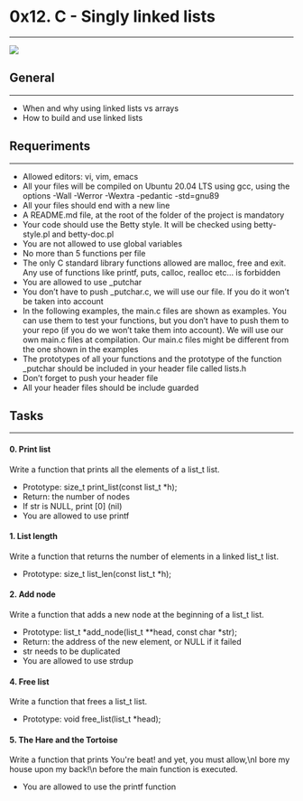 # 0x12. C - Singly linked lists
***

![](https://s3.amazonaws.com/intranet-projects-files/holbertonschool-low_level_programming/229/giphy-3.gif)


## General
***
* When and why using linked lists vs arrays
* How to build and use linked lists

## Requeriments
***
* Allowed editors: vi, vim, emacs
* All your files will be compiled on Ubuntu 20.04 LTS using gcc, using the options -Wall -Werror -Wextra -pedantic -std=gnu89
* All your files should end with a new line
* A README.md file, at the root of the folder of the project is mandatory
* Your code should use the Betty style. It will be checked using betty-style.pl and betty-doc.pl
* You are not allowed to use global variables
* No more than 5 functions per file
* The only C standard library functions allowed are malloc, free and exit. Any use of functions like printf, puts, calloc, realloc etc… is forbidden
* You are allowed to use _putchar
* You don’t have to push _putchar.c, we will use our file. If you do it won’t be taken into account
* In the following examples, the main.c files are shown as examples. You can use them to test your functions, but you don’t have to push them to your repo (if you do we won’t take them into account). We will use our own main.c files at compilation. Our main.c files might be different from the one shown in the examples
* The prototypes of all your functions and the prototype of the function _putchar should be included in your header file called lists.h
* Don’t forget to push your header file
* All your header files should be include guarded

## Tasks
***
#### 0. Print list
Write a function that prints all the elements of a list_t list.
* Prototype: size_t print_list(const list_t *h);
* Return: the number of nodes
* If str is NULL, print [0] (nil)
* You are allowed to use printf

#### 1. List length
Write a function that returns the number of elements in a linked list_t list.
* Prototype: size_t list_len(const list_t *h);

#### 2. Add node
Write a function that adds a new node at the beginning of a list_t list.
* Prototype: list_t *add_node(list_t **head, const char *str);
* Return: the address of the new element, or NULL if it failed
* str needs to be duplicated
* You are allowed to use strdup

#### 4. Free list
Write a function that frees a list_t list.
* Prototype: void free_list(list_t *head);

#### 5. The Hare and the Tortoise
Write a function that prints You're beat! and yet, you must allow,\nI bore my house upon my back!\n before the main function is executed.
* You are allowed to use the printf function
